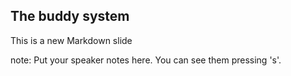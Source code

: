 ##  The buddy system

This is a new Markdown slide

note:
    Put your speaker notes here.
    You can see them pressing 's'.
